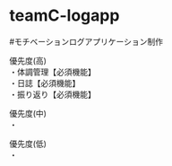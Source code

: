 # teamC-logapp   
#モチベーションログアプリケーション制作   
   
優先度(高)   
・体調管理【必須機能】   
・日誌【必須機能】   
・振り返り【必須機能】  

優先度(中)   
・

優先度(低)   
・
